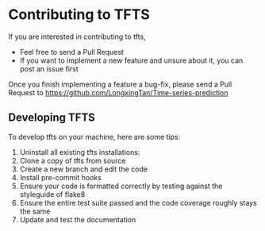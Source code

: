 # Contributing to TFTS

If you are interested in contributing to tfts,

   - Feel free to send a Pull Request
   - If you want to implement a new feature and unsure about it, you can post an issue first

Once you finish implementing a feature a bug-fix, please send a Pull Request to https://github.com/LongxingTan/Time-series-prediction

## Developing TFTS

To develop tfts on your machine, here are some tips:

1. Uninstall all existing tfts installations:
2. Clone a copy of tfts from source
3. Create a new branch and edit the code
4. Install pre-commit hooks
5. Ensure your code is formatted correctly by testing against the styleguide of flake8
6. Ensure the entire test suite passed and the code coverage roughly stays the same
7. Update and test the documentation
